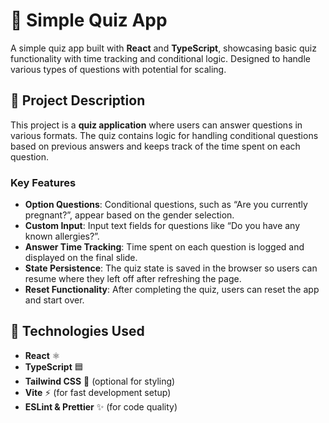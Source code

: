 # 📝 Simple Quiz App

A simple quiz app built with **React** and **TypeScript**, showcasing basic quiz functionality with time tracking and conditional logic. Designed to handle various types of questions with potential for scaling.

## 🎯 Project Description

This project is a **quiz application** where users can answer questions in various formats. The quiz contains logic for handling conditional questions based on previous answers and keeps track of the time spent on each question.

### Key Features

- **Option Questions**: Conditional questions, such as “Are you currently pregnant?”, appear based on the gender selection.
- **Custom Input**: Input text fields for questions like “Do you have any known allergies?”.
- **Answer Time Tracking**: Time spent on each question is logged and displayed on the final slide.
- **State Persistence**: The quiz state is saved in the browser so users can resume where they left off after refreshing the page.
- **Reset Functionality**: After completing the quiz, users can reset the app and start over.

## 🚀 Technologies Used

- **React** ⚛️
- **TypeScript** 🟦
- **Tailwind CSS** 🎨 (optional for styling)
- **Vite** ⚡ (for fast development setup)
- **ESLint & Prettier** ✨ (for code quality)
